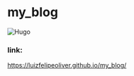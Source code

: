 # my_blog
![Hugo](https://img.shields.io/badge/Hugo-black.svg?style=for-the-badge&logo=Hugo)

### link:
https://luizfelipeoliver.github.io/my_blog/
